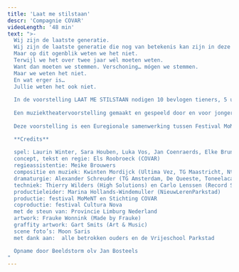 ```yaml
---
title: 'Laat me stilstaan'
descr: 'Compagnie COVAR'
videoLength: '48 min'
text: ">-
  Wij zijn de laatste generatie.
  Wij zijn de laatste generatie die nog van betekenis kan zijn in deze fucked-up wereld.
  Maar op dit ogenblik weten we het niet.
  Terwijl we het over twee jaar wél moeten weten.
  Want dan moeten we stemmen. Verschoning… mógen we stemmen.
  Maar we weten het niet.
  En wat erger is…
  Jullie weten het ook niet.
  
  In de voorstelling LAAT ME STILSTAAN nodigen 10 bevlogen tieners, 5 uit Tongeren/BE en 5 uit Heerlen/NL, het publiek uit stil te staan. Om samen te observeren. Te kijken naar wat is. Hoe de wereld zich aan hen openbaart. En waar ze naar toe willen. Waar ze met de wereld en de mensen erin naar toe willen.
  
  Een muziektheatervoorstelling gemaakt en gespeeld door en voor jongeren. In regie van Els Roobroeck, geflankeerd door de muzikale compositie van Kwinten Mordijck. Via geleide improvisaties komt de tekst tot stand. Vanuit het persoonlijke perspectief van de adolescenten ontdekken we waar we met z’n allen staan. En kijken we vooruit. Naar waar we over vier jaar willen staan. Niet toevallig de bandbreedte van een regeringstermijn.
  
  Deze voorstelling is een Euregionale samenwerking tussen Festival MoMeNT, Cultura Nova en Stichting COVAR. En werd mede mogelijk gemaakt door de Provincie Limburg NL.

  **Credits**
  
  spel: Laurin Winter, Sara Houben, Luka Vos, Jan Coenraerds, Elke Bruninx, Anoek Hilt, Floris Ermers, Iris Lammeriks, Mijke Berendsen en Anna Seinen
  concept, tekst en regie: Els Roobroeck (COVAR)
  regieassistentie: Meike Brouwers
  compositie en muziek: Kwinten Mordijck (Ultima Vez, TG Maastricht, Ntgent, Use Knife)
  dramaturgie: Alexander Schreuder (TG Amsterdam, De Queeste, Toneelacademie Maastricht)
  techniek: Thierry Wilders (High Solutions) en Carlo Lenssen (Record Sound)
  productieleider: Marina Hollands-Windemuller (NieuwLerenParkstad)
  productie: festival MoMeNT en Stichting COVAR
  coproductie: festival Cultura Nova
  met de steun van: Provincie Limburg Nederland
  artwork: Frauke Wonnink (Made by Frauke)
  graffity artwork: Gart Smits (Art & Music)
  scene foto’s: Moon Saris
  met dank aan:  alle betrokken ouders en de Vrijeschool Parkstad

  Opname door Beeldstorm olv Jan Bosteels
"
---
```

